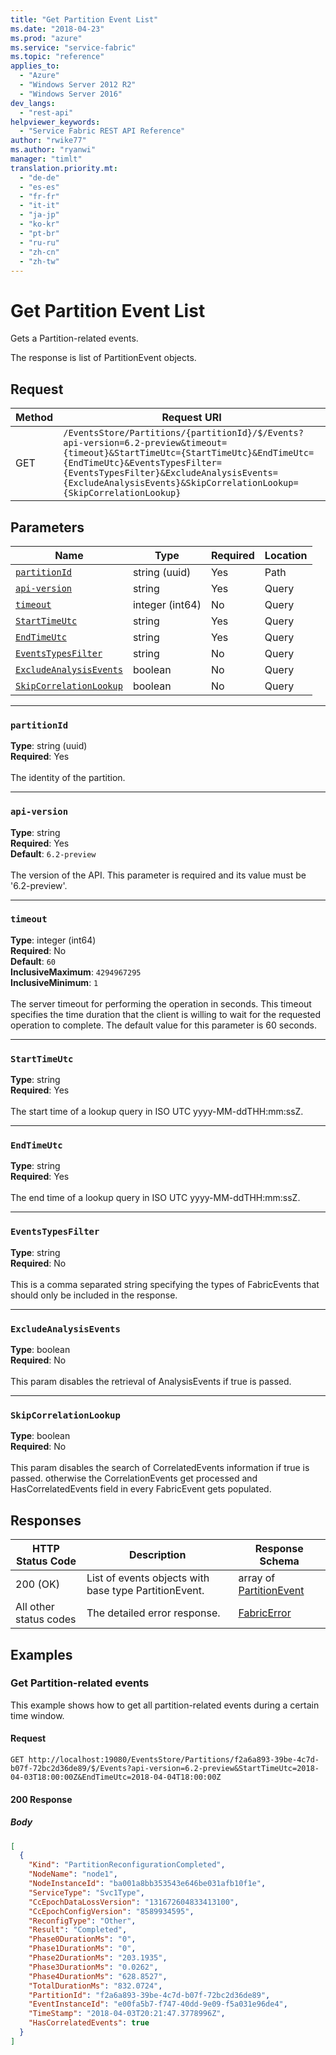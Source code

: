 ```yaml
---
title: "Get Partition Event List"
ms.date: "2018-04-23"
ms.prod: "azure"
ms.service: "service-fabric"
ms.topic: "reference"
applies_to: 
  - "Azure"
  - "Windows Server 2012 R2"
  - "Windows Server 2016"
dev_langs: 
  - "rest-api"
helpviewer_keywords: 
  - "Service Fabric REST API Reference"
author: "rwike77"
ms.author: "ryanwi"
manager: "timlt"
translation.priority.mt: 
  - "de-de"
  - "es-es"
  - "fr-fr"
  - "it-it"
  - "ja-jp"
  - "ko-kr"
  - "pt-br"
  - "ru-ru"
  - "zh-cn"
  - "zh-tw"
---
```

# Get Partition Event List
Gets a Partition-related events.

The response is list of PartitionEvent objects.

## Request
| Method | Request URI |
| ------ | ----------- |
| GET | `/EventsStore/Partitions/{partitionId}/$/Events?api-version=6.2-preview&timeout={timeout}&StartTimeUtc={StartTimeUtc}&EndTimeUtc={EndTimeUtc}&EventsTypesFilter={EventsTypesFilter}&ExcludeAnalysisEvents={ExcludeAnalysisEvents}&SkipCorrelationLookup={SkipCorrelationLookup}` |


## Parameters
| Name | Type | Required | Location |
| --- | --- | --- | --- |
| [`partitionId`](#partitionid) | string (uuid) | Yes | Path |
| [`api-version`](#api-version) | string | Yes | Query |
| [`timeout`](#timeout) | integer (int64) | No | Query |
| [`StartTimeUtc`](#starttimeutc) | string | Yes | Query |
| [`EndTimeUtc`](#endtimeutc) | string | Yes | Query |
| [`EventsTypesFilter`](#eventstypesfilter) | string | No | Query |
| [`ExcludeAnalysisEvents`](#excludeanalysisevents) | boolean | No | Query |
| [`SkipCorrelationLookup`](#skipcorrelationlookup) | boolean | No | Query |

____
### `partitionId`
__Type__: string (uuid) <br/>
__Required__: Yes<br/>
<br/>
The identity of the partition.

____
### `api-version`
__Type__: string <br/>
__Required__: Yes<br/>
__Default__: `6.2-preview` <br/>
<br/>
The version of the API. This parameter is required and its value must be '6.2-preview'.


____
### `timeout`
__Type__: integer (int64) <br/>
__Required__: No<br/>
__Default__: `60` <br/>
__InclusiveMaximum__: `4294967295` <br/>
__InclusiveMinimum__: `1` <br/>
<br/>
The server timeout for performing the operation in seconds. This timeout specifies the time duration that the client is willing to wait for the requested operation to complete. The default value for this parameter is 60 seconds.

____
### `StartTimeUtc`
__Type__: string <br/>
__Required__: Yes<br/>
<br/>
The start time of a lookup query in ISO UTC yyyy-MM-ddTHH:mm:ssZ.

____
### `EndTimeUtc`
__Type__: string <br/>
__Required__: Yes<br/>
<br/>
The end time of a lookup query in ISO UTC yyyy-MM-ddTHH:mm:ssZ.

____
### `EventsTypesFilter`
__Type__: string <br/>
__Required__: No<br/>
<br/>
This is a comma separated string specifying the types of FabricEvents that should only be included in the response.

____
### `ExcludeAnalysisEvents`
__Type__: boolean <br/>
__Required__: No<br/>
<br/>
This param disables the retrieval of AnalysisEvents if true is passed.


____
### `SkipCorrelationLookup`
__Type__: boolean <br/>
__Required__: No<br/>
<br/>
This param disables the search of CorrelatedEvents information if true is passed. otherwise the CorrelationEvents get processed and HasCorrelatedEvents field in every FabricEvent gets populated.


## Responses

| HTTP Status Code | Description | Response Schema |
| --- | --- | --- |
| 200 (OK) | List of events objects with base type PartitionEvent.<br/> | array of [PartitionEvent](sfclient-model-partitionevent.md) |
| All other status codes | The detailed error response.<br/> | [FabricError](sfclient-model-fabricerror.md) |

## Examples

### Get Partition-related events

This example shows how to get all partition-related events during a certain time window.

#### Request
```
GET http://localhost:19080/EventsStore/Partitions/f2a6a893-39be-4c7d-b07f-72bc2d36de89/$/Events?api-version=6.2-preview&StartTimeUtc=2018-04-03T18:00:00Z&EndTimeUtc=2018-04-04T18:00:00Z
```

#### 200 Response
##### Body
```json
[
  {
    "Kind": "PartitionReconfigurationCompleted",
    "NodeName": "node1",
    "NodeInstanceId": "ba001a8bb353543e646be031afb10f1e",
    "ServiceType": "Svc1Type",
    "CcEpochDataLossVersion": "131672604833413100",
    "CcEpochConfigVersion": "8589934595",
    "ReconfigType": "Other",
    "Result": "Completed",
    "Phase0DurationMs": "0",
    "Phase1DurationMs": "0",
    "Phase2DurationMs": "203.1935",
    "Phase3DurationMs": "0.0262",
    "Phase4DurationMs": "628.8527",
    "TotalDurationMs": "832.0724",
    "PartitionId": "f2a6a893-39be-4c7d-b07f-72bc2d36de89",
    "EventInstanceId": "e00fa5b7-f747-40dd-9e09-f5a031e96de4",
    "TimeStamp": "2018-04-03T20:21:47.3778996Z",
    "HasCorrelatedEvents": true
  }
]
```

